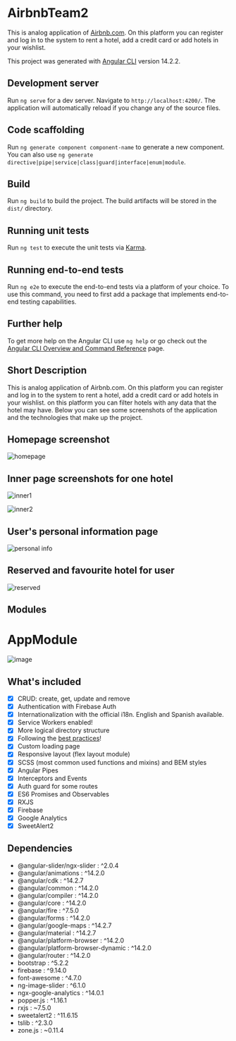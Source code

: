 # AirbnbTeam2

This is analog application of [Airbnb.com](https://airbnb.com). On this platform you can register and log in to the system to rent a hotel, add a credit card or add hotels in your wishlist.

This project was generated with [Angular CLI](https://github.com/angular/angular-cli) version 14.2.2.

## Development server

Run `ng serve` for a dev server. Navigate to `http://localhost:4200/`. The application will automatically reload if you change any of the source files.

## Code scaffolding

Run `ng generate component component-name` to generate a new component. You can also use `ng generate directive|pipe|service|class|guard|interface|enum|module`.

## Build

Run `ng build` to build the project. The build artifacts will be stored in the `dist/` directory.

## Running unit tests

Run `ng test` to execute the unit tests via [Karma](https://karma-runner.github.io).

## Running end-to-end tests

Run `ng e2e` to execute the end-to-end tests via a platform of your choice. To use this command, you need to first add a package that implements end-to-end testing capabilities.

## Further help

To get more help on the Angular CLI use `ng help` or go check out the [Angular CLI Overview and Command Reference](https://angular.io/cli) page.

## Short Description

This is analog application of Airbnb.com. On this platform you can register and log in to the system to rent a hotel,
add a credit card or add hotels in your wishlist. on this platform you can filter hotels with any data that the hotel may have.
Below you can see some screenshots of the application and the technologies that make up the project.

## Homepage screenshot

![homepage](https://user-images.githubusercontent.com/56683170/212626434-ffb62b18-0194-4a85-88d2-377fe7b357c6.PNG)

## Inner page screenshots for one hotel

![inner1](https://user-images.githubusercontent.com/56683170/212634908-ae9bc870-bd73-4d19-ad19-dfcc88294257.PNG)

![inner2](https://user-images.githubusercontent.com/56683170/212634925-cca95ae4-ee57-47c4-9426-054b05f05407.PNG)

## User's personal information page

![personal info](https://user-images.githubusercontent.com/56683170/212636046-42de19d5-a285-417b-8768-be8ea0397288.PNG)

## Reserved and favourite hotel for user

![reserved](https://user-images.githubusercontent.com/56683170/212636370-f863f98e-53d7-43c2-8060-5127607f5fbc.PNG)


## Modules

# AppModule
![image](https://user-images.githubusercontent.com/60016171/211928081-8ad2fe11-5a17-43fb-8ac4-925a54a1b111.png)

## What's included

- [x] CRUD: create, get, update and remove
- [x] Authentication with Firebase Auth
- [x] Internationalization with the official i18n. English and Spanish available.
- [x] Service Workers enabled!
- [x] More logical directory structure
- [x] Following the [best practices](https://angular.io/guide/styleguide)!
- [x] Custom loading page
- [x] Responsive layout (flex layout module)
- [x] SCSS (most common used functions and mixins) and BEM styles
- [x] Angular Pipes
- [x] Interceptors and Events
- [x] Auth guard for some routes
- [x] ES6 Promises and Observables
- [x] RXJS
- [x] Firebase
- [x] Google Analytics
- [x] SweetAlert2

## Dependencies
- @angular-slider/ngx-slider : ^2.0.4
- @angular/animations : ^14.2.0
- @angular/cdk : ^14.2.7
- @angular/common : ^14.2.0
- @angular/compiler : ^14.2.0
- @angular/core : ^14.2.0
- @angular/fire : ^7.5.0
- @angular/forms : ^14.2.0
- @angular/google-maps : ^14.2.7
- @angular/material : ^14.2.7
- @angular/platform-browser : ^14.2.0
- @angular/platform-browser-dynamic : ^14.2.0
- @angular/router : ^14.2.0
- bootstrap : ^5.2.2
- firebase : ^9.14.0
- font-awesome : ^4.7.0
- ng-image-slider : ^6.1.0
- ngx-google-analytics : ^14.0.1
- popper.js : ^1.16.1
- rxjs : ~7.5.0
- sweetalert2 : ^11.6.15
- tslib : ^2.3.0
- zone.js : ~0.11.4
